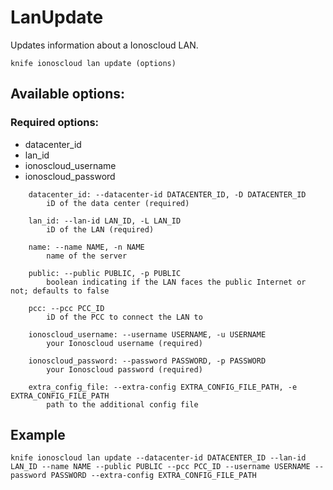 # LanUpdate

Updates information about a Ionoscloud LAN.

```text
knife ionoscloud lan update (options)
```

## Available options:

### Required options:

* datacenter\_id
* lan\_id
* ionoscloud\_username
* ionoscloud\_password

```text
    datacenter_id: --datacenter-id DATACENTER_ID, -D DATACENTER_ID
        iD of the data center (required)

    lan_id: --lan-id LAN_ID, -L LAN_ID
        iD of the LAN (required)

    name: --name NAME, -n NAME
        name of the server

    public: --public PUBLIC, -p PUBLIC
        boolean indicating if the LAN faces the public Internet or not; defaults to false

    pcc: --pcc PCC_ID
        iD of the PCC to connect the LAN to

    ionoscloud_username: --username USERNAME, -u USERNAME
        your Ionoscloud username (required)

    ionoscloud_password: --password PASSWORD, -p PASSWORD
        your Ionoscloud password (required)

    extra_config_file: --extra-config EXTRA_CONFIG_FILE_PATH, -e EXTRA_CONFIG_FILE_PATH
        path to the additional config file

```
## Example

```text
knife ionoscloud lan update --datacenter-id DATACENTER_ID --lan-id LAN_ID --name NAME --public PUBLIC --pcc PCC_ID --username USERNAME --password PASSWORD --extra-config EXTRA_CONFIG_FILE_PATH
```
